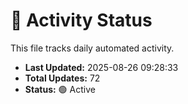 # 🤖 Activity Status

This file tracks daily automated activity.

- **Last Updated:** 2025-08-26 09:28:33
- **Total Updates:** 72
- **Status:** 🟢 Active
